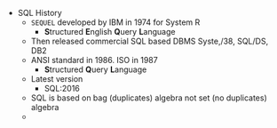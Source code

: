 - SQL History
	- `SEQUEL` developed by IBM in 1974 for System R
		- **S**tructured **E**nglish **Q**uery **L**anguage
	- Then released commercial SQL based DBMS Syste,/38, SQL/DS, DB2
	- ANSI standard in 1986. ISO in 1987
		- **S**tructured **Q**uery **L**anguage
	- Latest version
		- SQL:2016
	- SQL is based on bag (duplicates) algebra not set (no duplicates) algebra
	-
